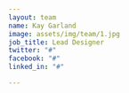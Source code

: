 ```yaml
---
layout: team
name: Kay Garland
image: assets/img/team/1.jpg
job_title: Lead Designer
twitter: "#"
facebook: "#"
linked_in: "#"

---
```


